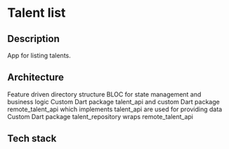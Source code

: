 # Talent list

## Description
App for listing talents.

## Architecture
Feature driven directory structure
BLOC for state management and business logic
Custom Dart package talent_api and custom Dart package remote_talent_api  which implements talent_api are used for providing data
Custom Dart package talent_repository wraps remote_talent_api

## Tech stack